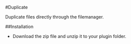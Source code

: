 #Duplicate

Duplicate files directly through the filemanager.

##Installation

- Download the zip file and unzip it to your plugin folder.